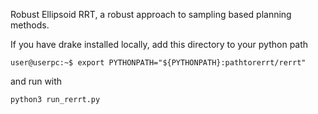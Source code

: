 Robust Ellipsoid RRT, a robust approach to sampling based planning methods.

If you have drake installed locally, add this directory to your python path 
```shell
user@userpc:~$ export PYTHONPATH="${PYTHONPATH}:pathtorerrt/rerrt"
```
and run with
```python
python3 run_rerrt.py
```
